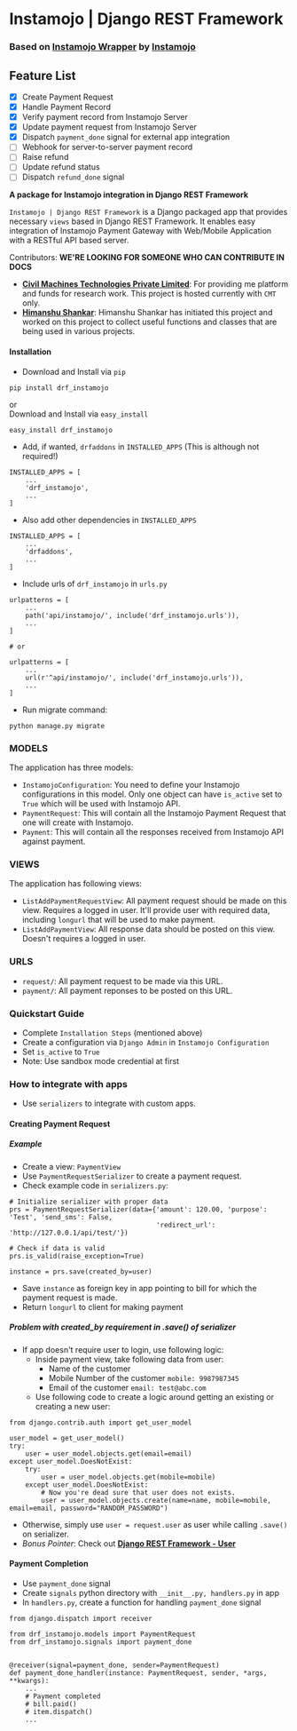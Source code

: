 # Instamojo | Django REST Framework

### Based on [Instamojo Wrapper](https://github.com/Instamojo/instamojo-py) by [Instamojo](https://github.com/Instamojo)

## Feature List
- [x] Create Payment Request
- [x] Handle Payment Record
- [x] Verify payment record from Instamojo Server
- [x] Update payment request from Instamojo Server
- [x] Dispatch `payment_done` signal for external app integration
- [ ] Webhook for server-to-server payment record
- [ ] Raise refund
- [ ] Update refund status
- [ ] Dispatch `refund_done` signal

**A package for Instamojo integration in Django REST Framework**<br>

`Instamojo | Django REST Framework` is a Django packaged app that provides necessary `views` based in Django REST 
Framework. It enables easy integration of Instamojo Payment Gateway with Web/Mobile Application with a RESTful API 
based server.

Contributors: **WE'RE LOOKING FOR SOMEONE WHO CAN CONTRIBUTE IN DOCS**
- **[Civil Machines Technologies Private Limited](https://github.com/civilmahines)**: For providing me platform and
funds for research work. This project is hosted currently with `CMT` only. 
- **[Himanshu Shankar](https://github.com/iamhssingh)**: Himanshu Shankar has initiated this project and worked on this
project to collect useful functions and classes that are being used in various projects.

#### Installation

- Download and Install via `pip`
```
pip install drf_instamojo
```
or<br>
Download and Install via `easy_install`
```
easy_install drf_instamojo
```
- Add, if wanted, `drfaddons` in `INSTALLED_APPS` (This is although not required!)
```
INSTALLED_APPS = [
    ...
    'drf_instamojo',
    ...
]
```
- Also add other dependencies in `INSTALLED_APPS`<br>
```
INSTALLED_APPS = [
    ...
    'drfaddons',
    ...
]
```
- Include urls of `drf_instamojo` in `urls.py`
```
urlpatterns = [
    ...
    path('api/instamojo/', include('drf_instamojo.urls')),
    ...
]

# or

urlpatterns = [
    ...
    url(r'^api/instamojo/', include('drf_instamojo.urls')),
    ...
]
```
- Run migrate command:
```
python manage.py migrate
```

### MODELS
The application has three models:

- `InstamojoConfiguration`: You need to define your Instamojo configurations in this model. Only one object can have
`is_active` set to `True` which will be used with Instamojo API.
- `PaymentRequest`: This will contain all the Instamojo Payment Request that one will create with Instamojo.
- `Payment`: This will contain all the responses received from Instamojo API against payment.

### VIEWS
The application has following views:

- `ListAddPaymentRequestView`: All payment request should be made on this view. Requires a logged in user.
It'll provide user with required data, including `longurl` that will be used to make payment.
- `ListAddPaymentView`: All response data should be posted on this view. Doesn't requires a logged in user.

### URLS
- `request/`: All payment request to be made via this URL.
- `payment/`: All payment reponses to be posted on this URL.

### Quickstart Guide

- Complete `Installation Steps` (mentioned above)
- Create a configuration via `Django Admin` in `Instamojo Configuration`
- Set `is_active` to `True`
- Note: Use sandbox mode credential at first

### How to integrate with apps

- Use `serializers` to integrate with custom apps.

#### Creating Payment Request
##### Example
- Create a view: `PaymentView`
- Use `PaymentRequestSerializer` to create a payment request.
- Check example code in `serializers.py`:
```
# Initialize serializer with proper data
prs = PaymentRequestSerializer(data={'amount': 120.00, 'purpose': 'Test', 'send_sms': False,
                                     'redirect_url': 'http://127.0.0.1/api/test/'})

# Check if data is valid
prs.is_valid(raise_exception=True)

instance = prs.save(created_by=user)
```
- Save `instance` as foreign key in app pointing to bill for which the payment request is made.
- Return `longurl` to client for making payment

##### Problem with created_by requirement in .save() of serializer
- If app doesn't require user to login, use following logic: 
    - Inside payment view, take following data from user:
        - Name of the customer
        - Mobile Number of the customer `mobile: 9987987345`
        - Email of the customer `email: test@abc.com`
    - Use following code to create a logic around getting an existing or creating a new user:
```
from django.contrib.auth import get_user_model

user_model = get_user_model()
try:
    user = user_model.objects.get(email=email)
except user_model.DoesNotExist:
    try:
        user = user_model.objects.get(mobile=mobile)
    except user_model.DoesNotExist:
        # Now you're dead sure that user does not exists.
        user = user_model.objects.create(name=name, mobile=mobile, email=email, password="RANDOM_PASSWORD")

```
- Otherwise, simply use `user = request.user` as user while calling `.save()` on serializer.
- *Bonus Pointer*: Check out **[Django REST Framework - User](https://github.com/101loop/drf-user/)**

#### Payment Completion
- Use `payment_done` signal
- Create `signals` python directory with `__init__.py, handlers.py` in app
- In `handlers.py`, create a function for handling `payment_done` signal
```
from django.dispatch import receiver

from drf_instamojo.models import PaymentRequest
from drf_instamojo.signals import payment_done


@receiver(signal=payment_done, sender=PaymentRequest)
def payment_done_handler(instance: PaymentRequest, sender, *args, **kwargs):
    ...
    # Payment completed
    # bill.paid()
    # item.dispatch()
    ...
```
